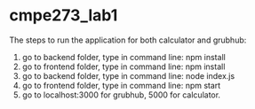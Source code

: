 # cmpe273_lab1

The steps to run the application for both calculator and grubhub:

1. go to backend folder, type in command line: npm install
2. go to frontend folder, type in command line: npm install
3. go to backend folder, type in command line: node index.js
4. go to frontend folder, type in command line: npm start
5. go to localhost:3000 for grubhub, 5000 for calculator.
